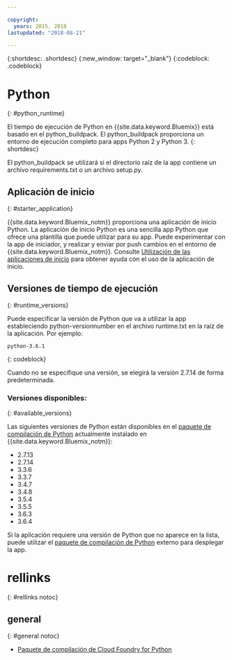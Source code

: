 ```yaml
---

copyright:
  years: 2015, 2018
lastupdated: "2018-08-21"

---
```


{:shortdesc: .shortdesc}
{:new_window: target="_blank"}
{:codeblock: .codeblock}

# Python
{: #python_runtime}

El tiempo de ejecución de Python en {{site.data.keyword.Bluemix}} está basado en el python_buildpack.
El python_buildpack proporciona un entorno de ejecución completo para apps Python 2 y Python 3.
{: shortdesc}

El python_buildpack se utilizará si el directorio raíz de la app contiene un archivo requirements.txt o un archivo setup.py.

## Aplicación de inicio
{: #starter_application}

{{site.data.keyword.Bluemix_notm}} proporciona una aplicación de inicio Python.  La aplicación de inicio Python es una sencilla app Python que ofrece una plantilla que puede utilizar para su app. Puede experimentar con la app de iniciador, y realizar y enviar por push cambios en el entorno de {{site.data.keyword.Bluemix_notm}}.  Consulte [Utilización de las aplicaciones de inicio](../common/starter_app_usage.html) para obtener ayuda con el uso de la aplicación de inicio.

## Versiones de tiempo de ejecución
{: #runtime_versions}

Puede especificar la versión de Python que va a utilizar la app estableciendo python-versionnumber en el archivo runtime.txt en la raíz de la aplicación. Por ejemplo:

```
python-3.6.1
```
{: codeblock}

Cuando no se especifique una versión, se elegirá la versión 2.7.14 de forma predeterminada.

### Versiones disponibles:
{: #available_versions}

Las siguientes versiones de Python están disponibles en el
[paquete de compilación de Python](https://github.com/cloudfoundry/python-buildpack/releases/tag/v1.6.11)
actualmente instalado en {{site.data.keyword.Bluemix_notm}}:

* 2.7.13
* 2.7.14
* 3.3.6
* 3.3.7
* 3.4.7
* 3.4.8
* 3.5.4
* 3.5.5
* 3.6.3
* 3.6.4

Si la aplicación requiere una versión de Python que no aparece en la lista,
puede utilizar el
[paquete de compilación de Python](https://github.com/cloudfoundry/python-buildpack) externo para
desplegar la app.

# rellinks
{: #rellinks notoc}
## general
{: #general notoc}
* [Paquete de compilación de Cloud Foundry for Python](https://github.com/cloudfoundry/python-buildpack)
